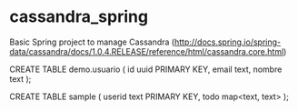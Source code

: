 # cassandra_spring
Basic Spring project to manage Cassandra (http://docs.spring.io/spring-data/cassandra/docs/1.0.4.RELEASE/reference/html/cassandra.core.html)


CREATE TABLE demo.usuario (
    id uuid PRIMARY KEY,
    email text,
    nombre text
);

CREATE TABLE sample (
  userid text PRIMARY KEY,
  todo map<text, text>
);
